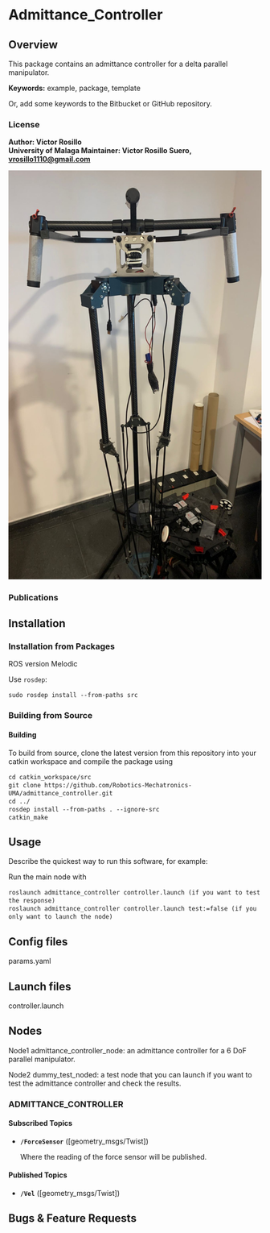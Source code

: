 # Admittance_Controller

## Overview

This package contains an admittance controller for a delta parallel manipulator.

**Keywords:** example, package, template

Or, add some keywords to the Bitbucket or GitHub repository.

### License

**Author: Victor Rosillo<br />
University of Malaga
Maintainer: Victor Rosillo Suero, vrosillo1110@gmail.com**

<!-- This is research code, expect that it changes often and any fitness for a particular purpose is disclaimed. -->

<!-- [![Build Status](http://rsl-ci.ethz.ch/buildStatus/icon?job=ros_best_practices)](http://rsl-ci.ethz.ch/job/ros_best_practices/) -->

![Delta manipulator](images/Delta_Manipulator.jpeg)


### Publications

## Installation

### Installation from Packages
ROS version Melodic
    
Use `rosdep`:

	sudo rosdep install --from-paths src

### Building from Source

#### Building

To build from source, clone the latest version from this repository into your catkin workspace and compile the package using

	cd catkin_workspace/src
	git clone https://github.com/Robotics-Mechatronics-UMA/admittance_controller.git
	cd ../
	rosdep install --from-paths . --ignore-src
	catkin_make

## Usage

Describe the quickest way to run this software, for example:

Run the main node with

	roslaunch admittance_controller controller.launch (if you want to test the response)
	roslaunch admittance_controller controller.launch test:=false (if you only want to launch the node)

## Config files

params.yaml

## Launch files

controller.launch


## Nodes

Node1 admittance_controller_node: an admittance controller for a 6 DoF parallel manipulator.

Node2 dummy_test_noded: a test node that you can launch if you want to test the admittance controller and check the results.

### ADMITTANCE_CONTROLLER

#### Subscribed Topics

* **`/ForceSensor`** ([geometry_msgs/Twist])

	Where the reading of the force sensor will be published.


#### Published Topics

* **`/Vel`** ([geometry_msgs/Twist])



## Bugs & Feature Requests